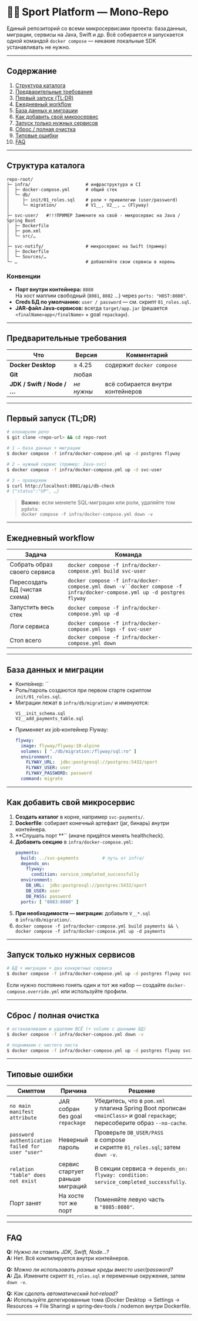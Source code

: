 # 🏋️‍♀️ Sport Platform — Mono‑Repo

Единый репозиторий со всеми микросервисами проекта: база данных, миграции, сервисы на Java, Swift и др. Всё собирается и запускается одной командой `docker compose` — никакие локальные SDK устанавливать не нужно.

---

## Содержание

1. [Структура каталога](#структура-каталога)
2. [Предварительные требования](#предварительные-требования)
3. [Первый запуск (TL;DR)](#первый-запуск-tldr)
4. [Ежедневный workflow](#ежедневный-workflow)
5. [База данных и миграции](#база-данных-и-миграции)
6. [Как добавить свой микросервис](#как-добавить-свой-микросервис)
7. [Запуск только нужных сервисов](#запуск-только-нужных-сервисов)
8. [Сброс / полная очистка](#сброс--полная-очистка)
9. [Типовые ошибки](#типовые-ошибки)
10. [FAQ](#faq)

---

## Структура каталога

```
repo-root/
├─ infra/                     # инфраструктура и CI
│  ├─ docker-compose.yml      # общий стек
│  └─ db/
│     ├─ init/01_roles.sql    # роли + привилегии (user/password)
│     └─ migration/           # V1__, V2__, … (Flyway)
│
├─ svc-user/   #!!!ПРИМЕР Замените на свой - микросервис на Java / Spring Boot
│  ├─ Dockerfile
│  ├─ pom.xml
│  └─ src/…
│
├─ svc-notify/                # микросервис на Swift (пример)
│  ├─ Dockerfile
│  └─ Sources/…
└─ …                          # добавляйте свои сервисы в корень
```

### Конвенции

- **Порт внутри контейнера:** `8080`\
  На хост маппим свободный (`8081`, `8082` …) через `ports: "HOST:8080"`.
- **Creds БД по умолчанию:** `user / password` — см. скрипт `01_roles.sql`.
- **JAR‑файл Java‑сервисов:** всегда `target/app.jar` (решается `<finalName>app</finalName>` + goal `repackage`).

---

## Предварительные требования

| Что                        | Версия     | Комментарий                       |
| -------------------------- | ---------- | --------------------------------- |
| **Docker Desktop**         | ≥ 4.25     | содержит `docker compose`         |
| **Git**                    | любая      |                                   |
| **JDK / Swift / Node / …** | *не нужны* | всё собирается внутри контейнеров |

---

## Первый запуск (TL;DR)

```bash
# клонируем репо
$ git clone <repo-url> && cd repo-root

# 1 — база данных + миграции
$ docker compose -f infra/docker-compose.yml up -d postgres flyway

# 2 — нужный сервис (пример: Java‑svc)
$ docker compose -f infra/docker-compose.yml up -d svc-user

# 3 — проверяем
$ curl http://localhost:8081/api/db-check
# {"status":"UP", …}
```

> **Важно:** если меняете SQL‑миграции или роли, удаляйте том `pgdata`:\
> `docker compose -f infra/docker-compose.yml down -v`

---

## Ежедневный workflow

| Задача                        | Команда                                                                                                                |
| ----------------------------- | ---------------------------------------------------------------------------------------------------------------------- |
| Собрать образ своего сервиса  | `docker compose -f infra/docker-compose.yml build svc-user`                                                            |
| Пересоздать БД (чистая схема) | `docker compose -f infra/docker-compose.yml down -v``docker compose -f infra/docker-compose.yml up -d postgres flyway` |
| Запустить весь стек           | `docker compose -f infra/docker-compose.yml up -d`                                                                     |
| Логи сервиса                  | `docker compose -f infra/docker-compose.yml logs -f svc-user`                                                          |
| Стоп всего                    | `docker compose -f infra/docker-compose.yml down`                                                                      |

---

## База данных и миграции

- Контейнер: ``
- Роль/пароль создаются при первом старте скриптом `init/01_roles.sql`.
- Миграции лежат в `infra/db/migration/` и именуются:
  ```
  V1__init_schema.sql
  V2__add_payments_table.sql
  ```
- Применяет их job‑контейнер Flyway:
  ```yaml
  flyway:
    image: flyway/flyway:10-alpine
    volumes: [ "./db/migration:/flyway/sql:ro" ]
    environment:
      FLYWAY_URL:  jdbc:postgresql://postgres:5432/sport
      FLYWAY_USER: user
      FLYWAY_PASSWORD: password
    command: migrate
  ```

---

## Как добавить свой микросервис

1. **Создать каталог** в корне, например `svc-payments/`.
2. **Dockerfile**: собирает конечный артефакт (jar, бинарь) *внутри* контейнера.
3. **Слушать порт **`` (иначе придётся менять healthcheck).
4. **Добавить секцию** в `infra/docker-compose.yml`:
   ```yaml
   payments:
     build: ../svc-payments         # путь от infra/
     depends_on:
       flyway:
         condition: service_completed_successfully
     environment:
       DB_URL:  jdbc:postgresql://postgres:5432/sport
       DB_USER: user
       DB_PASS: password
     ports: [ "8083:8080" ]
   ```
5. **При необходимости — миграции:** добавьте `V__*.sql` в `infra/db/migration/`.
6. `docker compose -f infra/docker-compose.yml build payments && \ docker compose -f infra/docker-compose.yml up -d payments`

---

## Запуск только нужных сервисов

```bash
# БД + миграции + два конкретных сервиса
$ docker compose -f infra/docker-compose.yml up -d postgres flyway svc-user svc-notify
```

Если нужно постоянно гонять один и тот же набор — создайте `docker-compose.override.yml` или используйте профили.

---

## Сброс / полная очистка

```bash
# останавливаем и удаляем ВСЁ (+ volume с данными БД)
$ docker compose -f infra/docker-compose.yml down -v

# поднимаем с чистого листа
$ docker compose -f infra/docker-compose.yml up -d postgres flyway svc-user
```

---

## Типовые ошибки

| Симптом                                          | Причина                         | Решение                                                                                                                      |
| ------------------------------------------------ | ------------------------------- | ---------------------------------------------------------------------------------------------------------------------------- |
| `no main manifest attribute`                     | JAR собран без goal `repackage` | Убедитесь, что в `pom.xml` у плагина Spring Boot прописан `<mainClass>` и goal `repackage`; пересоберите образ `--no-cache`. |
| `password authentication failed for user "user"` | Неверный пароль                 | Проверьте `DB_USER/PASS` в compose и скрипте `01_roles.sql`; затем `down -v`.                                                |
| `relation "table" does not exist`                | сервис стартует раньше миграций | В секции сервиса → `depends_on: flyway: condition: service_completed_successfully`.                                          |
| Порт занят                                       | На хосте тот же порт            | Поменяйте левую часть в `"8085:8080"`.                                                                                       |

---

## FAQ

**Q:** *Нужно ли ставить JDK, Swift, Node…?*\
**A:** Нет. Всё компилируется внутри контейнеров.

**Q:** *Можно ли использовать разные креды вместо user/password?*\
**A:** Да. Измените скрипт `01_roles.sql` и переменные окружения, затем `down -v`.

**Q:** *Как сделать автоматический hot‑reload?*\
**A:** Используйте делегированные тома (Docker Desktop → Settings → Resources → File Sharing) и spring‑dev‑tools / nodemon внутри Dockerfile.

---

